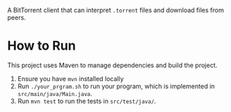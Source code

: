 A BitTorrent client that can interpret `.torrent` files and download files from peers.

# How to Run

This project uses Maven to manage dependencies and build the project.
1. Ensure you have `mvn` installed locally
2. Run `./your_prgram.sh` to run your program, which is implemented in
   `src/main/java/Main.java`.
3. Run `mvn test` to run the tests in `src/test/java/`.
